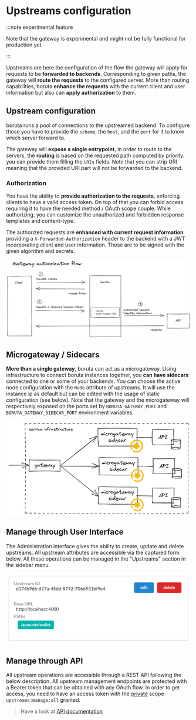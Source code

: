 # Upstreams configuration

:::note experimental feature

Note that the gateway is experimental and might not be fully functional for production yet.

:::

Upstreams are here the configuration of the flow the gateway will apply for requests to be __forwarded to backends__. Corresponding to given paths, the gateway will __route the requests__ to the configured server. More than routing capabilities, boruta __enhance the requests__ with the current client and user information but also can __apply authorization__ to them.

## Upstream configuration

boruta runs a pool of connections to the upstreamed backend. To configure those you have to provide the `scheme`, the `host`, and the `port` for it to know which server forward to.

The gateway will __expose a single entrypoint__, in order to route to the servers, the __routing__ is based on the requested path computed by priority. you can provide them filling the `URIs` fields. Note that you can strip URI meaning that the provided URI part will not be forwarded to the backend.

### Authorization

You have the ability to __provide authorization to the requests__, enforcing clients to have a valid access token. On top of that you can forbid access requiring it to have the needed method / OAuth scope couple. While authorizing, you can customize the unauthorized and forbidden response templates and content-type.

The authorized requests are __enhanced with current request information__ providing a `X-Forwarded-Authorization` header to the backend with a JWT incorporating client and user information. Those are to be signed with the given algorithm and secrets.

![Gateway authorization flow](/assets/images/authorization-gateway-en.png)

## Microgateway / Sidecars

__More than a single gateway__, boruta can act as a microgateway. Using infrastructure to connect boruta instances together, you __can have sidecars__ connected to one or some of your backends. You can choose the active node configuration with the `Node` attribute of upstreams. It will use the instance ip as default but can be edited with the usage of static configuration (see below). Note that the gateway and the microgateway will respectively exposed on the ports set by `BORUTA_GATEWAY_PORT` and `BORUTA_GATEWAY_SIDECAR_PORT` environment variables.

![microgateways](/assets/images/boruta-microgateway.png)

## Manage through User Interface

The Administration interface gives the ability to create, update and delete upstreams. All upstream attributes are accessible via the captured form below. All these operations can be managed in the "Upstreams" section in the sidebar menu.

![upstream view](/assets/images/upstreams-list.png)

## Manage through API

All upstream operations are accessible through a REST API following the below description. All upstream management endpoints are protected with a Bearer token that can be obtained with any OAuth flow. In order to get access, you need to have an access token with the [private](provider-configuration/configure-scopes.md#public-vs-private-scopes) scope `upstreams:manage:all` granted.

> Have a look at [API documentation](/api/list-upstreams)
